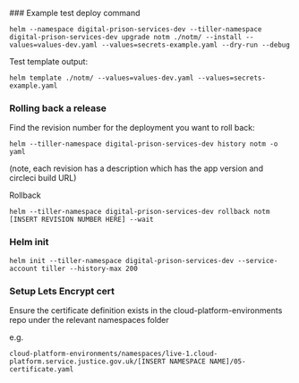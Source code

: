 
### Example test deploy command

```
helm --namespace digital-prison-services-dev --tiller-namespace digital-prison-services-dev upgrade notm ./notm/ --install --values=values-dev.yaml --values=secrets-example.yaml --dry-run --debug
```

Test template output:

```
helm template ./notm/ --values=values-dev.yaml --values=secrets-example.yaml
```

### Rolling back a release
Find the revision number for the deployment you want to roll back:
```
helm --tiller-namespace digital-prison-services-dev history notm -o yaml
```
(note, each revision has a description which has the app version and circleci build URL)

Rollback
```
helm --tiller-namespace digital-prison-services-dev rollback notm [INSERT REVISION NUMBER HERE] --wait
```

### Helm init

```
helm init --tiller-namespace digital-prison-services-dev --service-account tiller --history-max 200
```

### Setup Lets Encrypt cert

Ensure the certificate definition exists in the cloud-platform-environments repo under the relevant namespaces folder

e.g.
```
cloud-platform-environments/namespaces/live-1.cloud-platform.service.justice.gov.uk/[INSERT NAMESPACE NAME]/05-certificate.yaml
```
